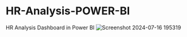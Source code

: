 # HR-Analysis-POWER-BI
HR Analysis Dashboard in Power BI
![Screenshot 2024-07-16 195319](https://github.com/user-attachments/assets/710f4238-df4c-47f3-b8c9-d6a29d98d45d)
